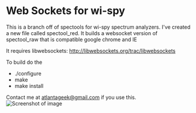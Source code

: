 Web Sockets for wi-spy
======================

This is a branch off of spectools for wi-spy spectrum analyzers.
I've created a new file called spectool_red. It builds a websocket version of 
spectool_raw that is compatible google chrome and IE

It requires libwebsockets: http://libwebsockets.org/trac/libwebsockets

To build do the 

* ./configure
* make
* make install


Contact me at atlantageek@gmail.com if you use this.
![Screenshot of image](https://github.com/atlantageek/websocketsa/blob/master/websocket.png?raw=true "Screenshot")
